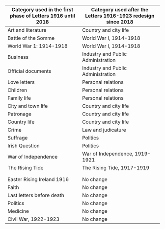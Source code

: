| Category used in the first phase of Letters 1916 until 2018                 |     Category used after the Letters 1916-1923 redesign since 2018  |
| ------------------------- | ---------------------------------- |
| Art and literature        | Country and city life              |
| Battle of the Somme       | World War I, 1914-1918             |
| World War 1: 1914-1918    | World War I, 1914-1918             |
| Business                  | Industry and Public Administration |
| Official documents       | Industry and Public Administration |
| Love letters             | Personal relations                 |
| Children                   | Personal relations                 |
| Family life               | Personal relations                 |
| City and town life        | Country and city life              |
| Patronage                 | Country and city life              |
| Country life              | Country and city life              |
| Crime                      | Law and judicature                 |
| Suffrage                  | Politics                           |
| Irish Question            | Politics                           |
| War of Independence       | War of Independence, 1919-1921     |
| The Rising Tide          | The Rising Tide, 1917-1919         |
|                           |                                    |
|                |                                    |
| Easter Rising Ireland 1916 |     No change                                 |
| Faith                     |       No change                               |
| Last letters before death |        No change                              |
| Politics                  |       No change                               |
| Medicine                  |       No change                               |
| Civil War, 1922-1923     |        No change                             |
